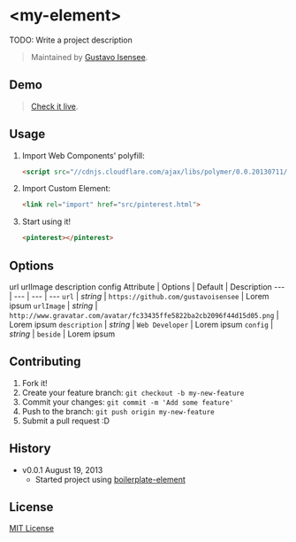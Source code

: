 # &lt;my-element&gt;

TODO: Write a project description

> Maintained by [Gustavo Isensee](https://github.com/gustavoisensee).

## Demo

> [Check it live](http://customelements.github.io/pinterest-element).

## Usage

1. Import Web Components' polyfill:

	```html
	<script src="//cdnjs.cloudflare.com/ajax/libs/polymer/0.0.20130711/polymer.min.js"></script>
	```

2. Import Custom Element:

	```html
	<link rel="import" href="src/pinterest.html">
	```

3. Start using it!

	```html
	<pinterest></pinterest>
	```

## Options

url urlImage description config
Attribute     | Options                   | Default                                                                | Description
---           | ---                       | ---                                                                    | ---
`url`         | *string*                  | `https://github.com/gustavoisensee`                                    | Lorem ipsum
`urlImage`    | *string* 	              | `http://www.gravatar.com/avatar/fc33435ffe5822ba2cb2096f44d15d05.png`  | Lorem ipsum
`description` | *string*                  | `Web Developer`                                                        | Lorem ipsum
`config`      | *string*                  | `beside`                                                               | Lorem ipsum


## Contributing

1. Fork it!
2. Create your feature branch: `git checkout -b my-new-feature`
3. Commit your changes: `git commit -m 'Add some feature'`
4. Push to the branch: `git push origin my-new-feature`
5. Submit a pull request :D

## History

* v0.0.1 August 19, 2013
	* Started project using [boilerplate-element](https://github.com/customelements/boilerplate-element)

## License

[MIT License](http://opensource.org/licenses/MIT)